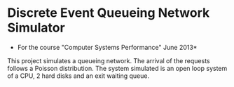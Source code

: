 Discrete Event Queueing Network Simulator
===============
* For the course "Computer Systems Performance" June 2013*

This project simulates a queueing network.
The arrival of the requests follows a Poisson distribution. 
The system simulated is an open loop system of a CPU, 2 hard disks and an  exit waiting queue. 
